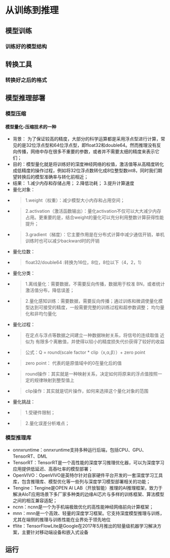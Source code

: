 # 从训练到推理

## 模型训练

### 训练好的模型结构

## 转换工具

### 转换好之后的格式


## 模型推理部署

### 模型压缩

#### 模型量化-压缩技术的一种
- 背景： 为了保证较高的精度，大部分的科学运算都是采用浮点型进行计算，常见的是32位浮点型和64位浮点型，即float32和double64。然而推理没有反向传播，网络中存在很多不重要的参数，或者并不需要太细的精度来表示它们；
- 目的：模型量化就是将训练好的深度神经网络的权值，激活值等从高精度转化成低精度的操作过程，例如将32位浮点数转化成8位整型数int8，同时我们期望转换后的模型准确率与转化前相近；
- 结果：
1.减少内存和存储占用；
2.降低功耗；
3.提升计算速度
- 量化对象：
- > 1.weight（权重）：减少模型大小内存和占用空间；
- > 2.activation（激活函数输出）：量化activation不仅可以大大减少内存占用。更重要的是，结合weight的量化可以充分利用整数计算获得性能提升；
- > 3.gradient（梯度）：它主要作用是在分布式计算中减少通信开销，单机训练时也可以减少backward时的开销
- 量化位数：
- > float32/double64 :转换为16位，8位，8位以下（4，2，1）
- 量化分类：
- > 1.离线量化：需要数据，不需要反向传播，数据用于校准 BN，或者统计激活值分布，降低误差；
- > 2.量化感知训练：需要数据，需要反向传播；通过训练和微调使量化模型达到可接受的精度，一般需要完整的训练过程和超参数调整；
均匀量化和非均匀量化
- 量化过程：
- > 在定点与浮点等数据之间建立一种数据映射关系，将信号的连续取值 近似为 有限多个离散值，并使得以较小的精度损失代价获得了较好的收益
- > 公式：Q = round(scale factor * clip（x,α,β））+ zero point
- > zero point： 代表的是原值域中的0在量化后的值
- > round操作：其实就是一种映射关系，决定如何将原来的浮点值按照一定的规律映射到整型值上
- > clip操作：其实就是切片操作，如何来选择这个量化对象的范围
- 量化挑战：
- > 1.受硬件限制；
- > 2.量化误差分析难点；
### 模型推理库
- onnxruntime：onnxruntime支持多种运行后端，包括CPU、GPU、TensorRT、DML
- TensorRT：TensorRT是一个高性能的深度学习推理优化器，可以为深度学习应用提供低延迟、高吞吐率的模型部署；
- OpenVIVO：OpenVIVO是英特尔针对自家硬件平台开发的一套深度学习工具库，包含推理库、模型优化等一些列与深度学习模型部署相关的功能；
- Tengine：Tengine是OPEN AI LAB（开放智能）推理的AI推理框架，致力于解决AIoT应用场景下多厂家多种类的边缘AI芯片与多样的训练框架、算法模型之间的相互兼容适配；
- ncnn：ncnn是一个为手机端极致优化的高性能神经网络前向计算框架；
- mnn：mnn是一个高效、轻量的深度学习框架。它支持深度模型推理与训练，尤其在端侧的推理与训练性能在业界处于领先地位
- tflite：TensorFlowLite是Google在2017年5月推出的轻量级机器学习解决方案，主要针对移动端设备和嵌入式设备
## 运行
